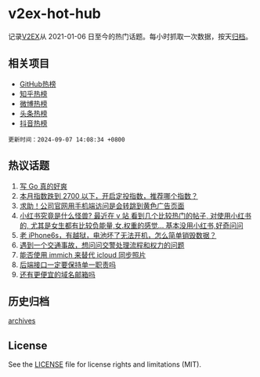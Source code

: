 # v2ex-hot-hub

 记录[V2EX](https://www.v2ex.com/)从 2021-01-06 日至今的热门话题。每小时抓取一次数据，按天[归档](archives)。
 
 ## 相关项目

- [GitHub热榜](https://github.com/it985/github-hot-hub)
- [知乎热榜](https://github.com/it985/zhihu-hot-hub)
- [微博热榜](https://github.com/it985/weibo-hot-hub)
- [头条热榜](https://github.com/it985/toutiao-hot-hub)
- [抖音热榜](https://github.com/it985/douyin-hot-hub)


 `更新时间：2024-09-07 14:08:34 +0800`

## 热议话题

1. [写 Go 真的好爽](https://www.v2ex.com/t/1070765)
1. [本月指数跌到 2700 以下，开启定投指数，推荐哪个指数？](https://www.v2ex.com/t/1070732)
1. [求助！公司官网用手机端访问是会转跳到黄色广告页面](https://www.v2ex.com/t/1070878)
1. [小红书究竟是什么怪兽? 最近在 v 站 看到几个比较热门的帖子, 对使用小红书的, 尤其是女生都有比较负能量,女.权重的感觉... 基本没用小红书,好奇问问](https://www.v2ex.com/t/1070853)
1. [老 iPhone6s，有越狱，电池坏了无法开机，怎么简单销毁数据？](https://www.v2ex.com/t/1070770)
1. [遇到一个交通事故，想问问交警处理流程和权力的问题](https://www.v2ex.com/t/1070733)
1. [能否使用 immich 来替代 icloud 同步照片](https://www.v2ex.com/t/1070787)
1. [后端接口一定要保持单一职责吗](https://www.v2ex.com/t/1070858)
1. [还有更便宜的域名邮箱吗](https://www.v2ex.com/t/1070790)

## 历史归档

[archives](archives)

## License

See the [LICENSE](LICENSE) file for license rights and limitations (MIT).
